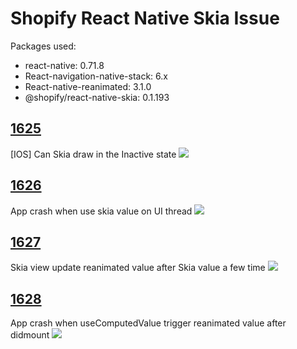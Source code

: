 # Shopify React Native Skia Issue

Packages used:

- react-native: 0.71.8
- React-navigation-native-stack: 6.x
- React-native-reanimated: 3.1.0
- @shopify/react-native-skia: 0.1.193

## [1625](https://github.com/Shopify/react-native-skia/issues/1625)

[IOS] Can Skia draw in the Inactive state
<image src="./videos/1625.gif"/>

## [1626](https://github.com/Shopify/react-native-skia/issues/1626)

App crash when use skia value on UI thread
<image src="./videos/1626.gif"/>

## [1627](https://github.com/Shopify/react-native-skia/issues/1627)

Skia view update reanimated value after Skia value a few time
<image src="./videos/1627.gif"/>

## [1628](https://github.com/Shopify/react-native-skia/issues/1628)

App crash when useComputedValue trigger reanimated value after didmount
<image src="./videos/1628.gif"/>
